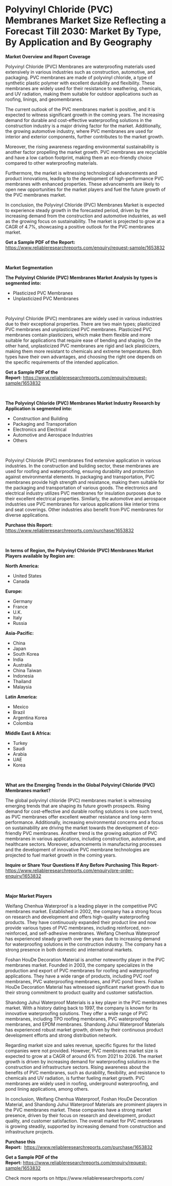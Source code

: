 <p><h1>Polyvinyl Chloride (PVC) Membranes Market Size Reflecting a Forecast Till 2030: Market By Type, By Application and By Geography</h1></p><p><strong>Market Overview and Report Coverage</strong></p>
<p><p>Polyvinyl Chloride (PVC) Membranes are waterproofing materials used extensively in various industries such as construction, automotive, and packaging. PVC membranes are made of polyvinyl chloride, a type of synthetic plastic polymer with excellent durability and flexibility. These membranes are widely used for their resistance to weathering, chemicals, and UV radiation, making them suitable for outdoor applications such as roofing, linings, and geomembranes.</p><p>The current outlook of the PVC membranes market is positive, and it is expected to witness significant growth in the coming years. The increasing demand for durable and cost-effective waterproofing solutions in the construction industry is a major driving factor for the market. Additionally, the growing automotive industry, where PVC membranes are used for interior and exterior components, further contributes to the market growth.</p><p>Moreover, the rising awareness regarding environmental sustainability is another factor propelling the market growth. PVC membranes are recyclable and have a low carbon footprint, making them an eco-friendly choice compared to other waterproofing materials.</p><p>Furthermore, the market is witnessing technological advancements and product innovations, leading to the development of high-performance PVC membranes with enhanced properties. These advancements are likely to open new opportunities for the market players and fuel the future growth of the PVC membranes market.</p><p>In conclusion, the Polyvinyl Chloride (PVC) Membranes Market is expected to experience steady growth in the forecasted period, driven by the increasing demand from the construction and automotive industries, as well as the growing focus on sustainability. The market is projected to grow at a CAGR of 4.7%, showcasing a positive outlook for the PVC membranes market.</p></p>
<p><strong>Get a Sample PDF of the Report:</strong> <a href="https://www.reliableresearchreports.com/enquiry/request-sample/1653832">https://www.reliableresearchreports.com/enquiry/request-sample/1653832</a></p>
<p>&nbsp;</p>
<p><strong>Market Segmentation</strong></p>
<p><strong>The Polyvinyl Chloride (PVC) Membranes Market Analysis by types is segmented into:</strong></p>
<p><ul><li>Plasticized PVC Membranes</li><li>Unplasticized PVC Membranes</li></ul></p>
<p>&nbsp;</p>
<p><p>Polyvinyl Chloride (PVC) membranes are widely used in various industries due to their exceptional properties. There are two main types; plasticized PVC membranes and unplasticized PVC membranes. Plasticized PVC membranes contain plasticizers, which make them flexible and more suitable for applications that require ease of bending and shaping. On the other hand, unplasticized PVC membranes are rigid and lack plasticizers, making them more resistant to chemicals and extreme temperatures. Both types have their own advantages, and choosing the right one depends on the specific requirements of the intended application.</p></p>
<p><strong>Get a Sample PDF of the Report:</strong>&nbsp;<a href="https://www.reliableresearchreports.com/enquiry/request-sample/1653832">https://www.reliableresearchreports.com/enquiry/request-sample/1653832</a></p>
<p>&nbsp;</p>
<p><strong>The Polyvinyl Chloride (PVC) Membranes Market Industry Research by Application is segmented into:</strong></p>
<p><ul><li>Construction and Building</li><li>Packaging and Transportation</li><li>Electronics and Electrical</li><li>Automotive and Aerospace Industries</li><li>Others</li></ul></p>
<p>&nbsp;</p>
<p><p>Polyvinyl Chloride (PVC) membranes find extensive application in various industries. In the construction and building sector, these membranes are used for roofing and waterproofing, ensuring durability and protection against environmental elements. In packaging and transportation, PVC membranes provide high strength and resistance, making them suitable for the packaging and transportation of various goods. The electronics and electrical industry utilizes PVC membranes for insulation purposes due to their excellent electrical properties. Similarly, the automotive and aerospace industries use PVC membranes for various applications like interior trims and seat coverings. Other industries also benefit from PVC membranes for diverse applications.</p></p>
<p><strong>Purchase this Report:</strong>&nbsp; <a href="https://www.reliableresearchreports.com/purchase/1653832">https://www.reliableresearchreports.com/purchase/1653832</a></p>
<p>&nbsp;</p>
<p><strong>In terms of Region, the Polyvinyl Chloride (PVC) Membranes Market Players available by Region are:</strong></p>
<p>
    <p> <strong> North America: </strong>
        <ul>
            <li>United States</li>
            <li>Canada</li>
        </ul>
        </p> 
    <p> <strong> Europe: </strong>
        <ul>
            <li>Germany</li>
            <li>France</li>
            <li>U.K.</li>
            <li>Italy</li>
            <li>Russia</li>
        </ul>
        </p> 
    <p> <strong> Asia-Pacific: </strong>
        <ul>
            <li>China</li>
            <li>Japan</li>
            <li>South Korea</li>
            <li>India</li>
            <li>Australia</li>
            <li>China Taiwan</li>
            <li>Indonesia</li>
            <li>Thailand</li>
            <li>Malaysia</li>
        </ul>
        </p> 
    <p> <strong> Latin America: </strong>
        <ul>
            <li>Mexico</li>
            <li>Brazil</li>
            <li>Argentina Korea</li>
            <li>Colombia</li>
        </ul>
        </p> 
    <p> <strong> Middle East & Africa: </strong>
        <ul>
            <li>Turkey</li>
            <li>Saudi</li>
            <li>Arabia</li>
            <li>UAE</li>
            <li>Korea</li>
        </ul>
    </p>
    </p>
<p>&nbsp;</p>
<p><strong>What are the Emerging Trends in the Global Polyvinyl Chloride (PVC) Membranes market?</strong></p>
<p><p>The global polyvinyl chloride (PVC) membranes market is witnessing emerging trends that are shaping its future growth prospects. Rising demand for cost-effective and durable roofing solutions is one such trend, as PVC membranes offer excellent weather resistance and long-term performance. Additionally, increasing environmental concerns and a focus on sustainability are driving the market towards the development of eco-friendly PVC membranes. Another trend is the growing adoption of PVC membranes in various applications, including construction, automotive, and healthcare sectors. Moreover, advancements in manufacturing processes and the development of innovative PVC membrane technologies are projected to fuel market growth in the coming years.</p></p>
<p><strong>Inquire or Share Your Questions If Any Before Purchasing This Report</strong>- <a href="https://www.reliableresearchreports.com/enquiry/pre-order-enquiry/1653832">https://www.reliableresearchreports.com/enquiry/pre-order-enquiry/1653832</a></p>
<p>&nbsp;</p>
<p><strong>Major Market Players</strong></p>
<p><p>Weifang Chenhua Waterproof is a leading player in the competitive PVC membranes market. Established in 2002, the company has a strong focus on research and development and offers high-quality waterproofing products. They have continuously expanded their product line and now provide various types of PVC membranes, including reinforced, non-reinforced, and self-adhesive membranes. Weifang Chenhua Waterproof has experienced steady growth over the years due to increasing demand for waterproofing solutions in the construction industry. The company has a strong presence in both domestic and international markets.</p><p>Foshan HouDe Decoration Material is another noteworthy player in the PVC membranes market. Founded in 2003, the company specializes in the production and export of PVC membranes for roofing and waterproofing applications. They have a wide range of products, including PVC roof membranes, PVC waterproofing membranes, and PVC pond liners. Foshan HouDe Decoration Material has witnessed significant market growth due to their strong commitment to product quality and customer satisfaction.</p><p>Shandong Juhui Waterproof Materials is a key player in the PVC membranes market. With a history dating back to 1997, the company is known for its innovative waterproofing solutions. They offer a wide range of PVC membranes, including TPO roofing membranes, PVC waterproofing membranes, and EPDM membranes. Shandong Juhui Waterproof Materials has experienced robust market growth, driven by their continuous product development efforts and strong distribution network.</p><p>Regarding market size and sales revenue, specific figures for the listed companies were not provided. However, PVC membranes market size is expected to grow at a CAGR of around 6% from 2021 to 2026. The market growth is driven by increasing demand for waterproofing solutions in the construction and infrastructure sectors. Rising awareness about the benefits of PVC membranes, such as durability, flexibility, and resistance to chemicals and UV radiation, is further fueling market growth. PVC membranes are widely used in roofing, underground waterproofing, and pond lining applications, among others.</p><p>In conclusion, Weifang Chenhua Waterproof, Foshan HouDe Decoration Material, and Shandong Juhui Waterproof Materials are prominent players in the PVC membranes market. These companies have a strong market presence, driven by their focus on research and development, product quality, and customer satisfaction. The overall market for PVC membranes is growing steadily, supported by increasing demand from construction and infrastructure projects.</p></p>
<p><strong>Purchase this Report:</strong>&nbsp;&nbsp;<a href="https://www.reliableresearchreports.com/purchase/1653832">https://www.reliableresearchreports.com/purchase/1653832</a></p>
<p></p>
<p><strong>Get a Sample PDF of the Report:</strong>&nbsp;<a href="https://www.reliableresearchreports.com/enquiry/request-sample/1653832">https://www.reliableresearchreports.com/enquiry/request-sample/1653832</a></p>
<p>Check more reports on https://www.reliableresearchreports.com/</p>